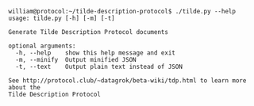     william@protocol:~/tilde-description-protocol$ ./tilde.py --help
    usage: tilde.py [-h] [-m] [-t]

    Generate Tilde Description Protocol documents

    optional arguments:
      -h, --help    show this help message and exit
      -m, --minify  Output minified JSON
      -t, --text    Output plain text instead of JSON

    See http://protocol.club/~datagrok/beta-wiki/tdp.html to learn more about the
    Tilde Description Protocol
